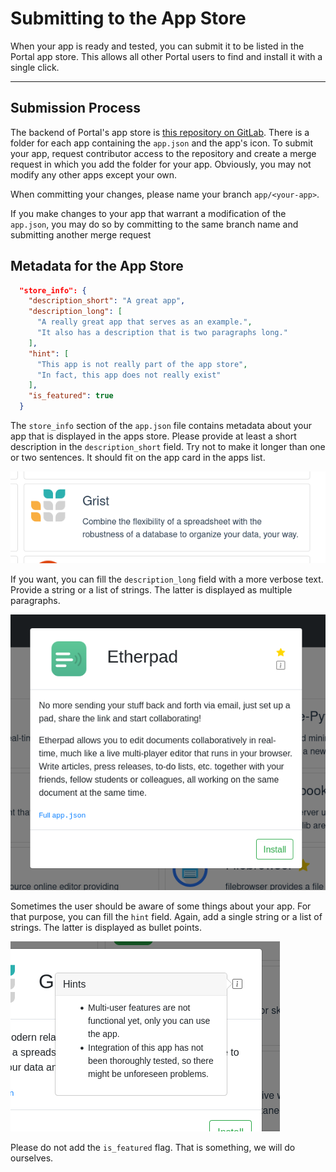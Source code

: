 # Submitting to the App Store

When your app is ready and tested, you can submit it to be listed in the Portal app store.
This allows all other Portal users to find and install it with a single click.

---

## Submission Process

The backend of Portal's app store is [this repository on GitLab](https://gitlab.com/ptl-public/app-repository).
There is a folder for each app containing the `app.json` and the app's icon.
To submit your app, request contributor access to the repository
and create a merge request in which you add the folder for your app.
Obviously, you may not modify any other apps except your own.

When committing your changes, please name your branch `app/<your-app>`.

If you make changes to your app that warrant a modification of the `app.json`,
you may do so by committing to the same branch name 
and submitting another merge request

## Metadata for the App Store

```json
  "store_info": {
    "description_short": "A great app",
    "description_long": [
      "A really great app that serves as an example.",
      "It also has a description that is two paragraphs long."
    ],
    "hint": [
      "This app is not really part of the app store",
      "In fact, this app does not really exist"
    ],
    "is_featured": true
  }
```


The `store_info` section of the `app.json` file contains metadata about your app that is displayed in the apps store.
Please provide at least a short description in the `description_short` field.
Try not to make it longer than one or two sentences. It should fit on the app card in the apps list.

![App store list card](img/app_store_screenshot_list_card.png)

If you want, you can fill the `description_long` field with a more verbose text.
Provide a string or a list of strings. The latter is displayed as multiple paragraphs.

![App store details card](img/app_store_screenshot_details_card.png)

Sometimes the user should be aware of some things about your app.
For that purpose, you can fill the `hint` field.
Again, add a single string or a list of strings. The latter is displayed as bullet points.

![App store hint](img/app_store_screenshot_hint.png)

Please do not add the `is_featured` flag. That is something, we will do ourselves.

